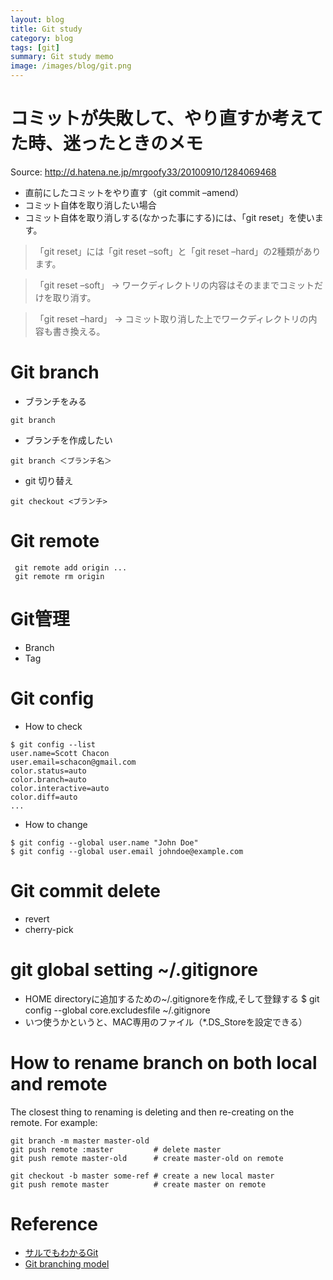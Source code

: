 ```yaml
---
layout: blog
title: Git study
category: blog
tags: [git]  
summary: Git study memo
image: /images/blog/git.png
---
```


# コミットが失敗して、やり直すか考えてた時、迷ったときのメモ

Source: http://d.hatena.ne.jp/mrgoofy33/20100910/1284069468

* 直前にしたコミットをやり直す（git commit –amend）
* コミット自体を取り消したい場合
* コミット自体を取り消しする(なかった事にする)には、「git reset」を使います。

>  「git reset」には「git reset –soft」と「git reset –hard」の2種類があります。

> 「git reset –soft」 → ワークディレクトリの内容はそのままでコミットだけを取り消す。

> 「git reset –hard」 → コミット取り消した上でワークディレクトリの内容も書き換える。

# Git branch

* ブランチをみる

```
git branch
```

* ブランチを作成したい

```
git branch ＜ブランチ名＞
```

* git 切り替え

```
git checkout <ブランチ>
```

# Git remote

     git remote add origin ...
     git remote rm origin

# Git管理

* Branch
* Tag

# Git config

* How to check

```
$ git config --list
user.name=Scott Chacon
user.email=schacon@gmail.com
color.status=auto
color.branch=auto
color.interactive=auto
color.diff=auto
...
```

* How to change

```
$ git config --global user.name "John Doe"
$ git config --global user.email johndoe@example.com
```

# Git commit delete

* revert
* cherry-pick

# git global setting ~/.gitignore

* HOME directoryに追加するための~/.gitignoreを作成,そして登録する
     $ git config --global core.excludesfile ~/.gitignore
* いつ使うかというと、MAC専用のファイル（*.DS_Storeを設定できる）

# How to rename branch on both local and remote

The closest thing to renaming is deleting and then re-creating on the remote. For example:

```
git branch -m master master-old
git push remote :master         # delete master
git push remote master-old      # create master-old on remote

git checkout -b master some-ref # create a new local master
git push remote master          # create master on remote
```

# Reference

* [サルでもわかるGit](http://www.backlog.jp/git-guide/reference/branch.html)
* [Git branching model](http://nvie.com/posts/a-successful-git-branching-model/)
